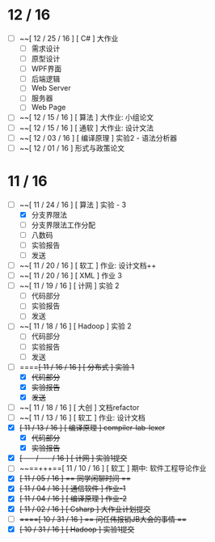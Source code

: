 # 12 / 16
- [ ] ~~[ 12 / 25 / 16 ] [ C# ] 大作业
    - [ ] 需求设计
    - [ ] 原型设计
    - [ ] WPF界面
    - [ ] 后端逻辑
    - [ ] Web Server
    - [ ] 服务器
    - [ ] Web Page
- [ ] ~~[ 12 / 15 / 16 ] [ 算法 ] 大作业: 小组论文
- [ ] ~~[ 12 / 15 / 16 ] [ 通软 ] 大作业: 设计文法
- [ ] ~~[ 12 / 03 / 16 ] [ 编译原理 ] 实验2 - 语法分析器
- [ ] ~~[ 12 / 01 / 16 ] 形式与政策论文
# 11 / 16
- [ ] ~~[ 11 / 24 / 16 ] [ 算法 ] 实验 - 3
    - [x] 分支界限法
    - [ ] 分支界限法工作分配
    - [ ] 八数码
    - [ ] 实验报告
    - [ ] 发送
- [ ] ~~[ 11 / 20 / 16 ] [ 软工 ] 作业: 设计文档++
- [ ] ~~[ 11 / 20 / 16 ] [ XML ] 作业 3
- [ ] ~~[ 11 / 19 / 16 ] [ 计网 ] 实验 2
    - [ ] 代码部分
    - [ ] 实验报告
    - [ ] 发送
- [ ] ~~[ 11 / 18 / 16 ] [ Hadoop ] 实验 2
    - [ ] 代码部分
    - [ ] 实验报告
    - [ ] 发送
- [ ] ====~~[ 11 / 16 / 16 ] [ 分布式 ] 实验 1~~
    - [x] ~~代码部分~~
    - [x] ~~实验报告~~
    - [x] ~~发送~~
- [ ] ~~[ 11 / 18 / 16 ] [ 大创 ] 文档refactor
- [ ] ~~[ 11 / 13 / 16 ] [ 软工 ] 作业: 设计文档
- [x] ~~[ 11 / 13 / 16 ] [ 编译原理 ] compiler-lab-lexer~~
    - [x] ~~代码部分~~
    - [x] ~~实验报告~~
- [x] ~~[ --- / --- / 16 ] [ 计网 ] 实验1提交~~
- [ ] ~~==+++==[ 11 / 10 / 16 ] [ 软工 ] 期中: 软件工程导论作业
- [x] ~~[ 11 / 05 / 16 ] == 同学闲聊时间 ==~~
- [x] ~~[ 11 / 04 / 16 ] [ 通信软件 ] 作业-1~~
- [x] ~~[ 11 / 04 / 16 ] [ 编译原理 ] 作业-2~~
- [x] ~~[ 11 / 02 / 16 ] [ Csharp ] 大作业计划提交~~
- [ ] ~~====[ 10 / 31 / 16 ] == 问任伟报销JB大会的事情 ==~~
- [x] ~~[ 10 / 31 / 16 ] [ Hadoop ] 实验1提交~~
